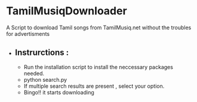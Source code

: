 # TamilMusiqDownloader

A Script to download Tamil songs from TamilMusiq.net without the troubles for advertisments

- ## Instrurctions :
     - Run the installation script to install the neccessary packages needed.
     - python search.py <Your Search Album> 
     - If multiple search results are present , select your option.
     - Bingo!! it starts downloading
     
